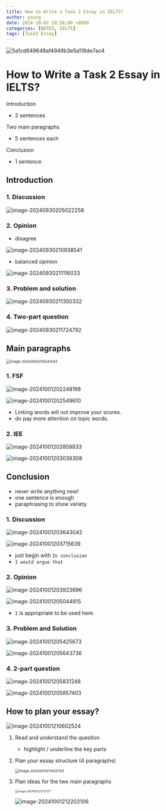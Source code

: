 ```yaml
---
title: How to Write a Task 2 Essay in IELTS?
author: young
date: 2024-10-02 10:58:00 +0800
categories: [NOTES, IELTS]
tags: [Task2 Essay]
---
```

![5a1cd649648af4949b3e5a116de7ac4](https://youngfriday-1328789051.cos.ap-beijing.myqcloud.com/Typora/5a1cd649648af4949b3e5a116de7ac4.jpg)


# How to Write a Task 2 Essay in IELTS?

Introduction 

- 2 sentences

Two main paragraphs

- 5 sentences each

Conclusion 

- 1 sentence

## Introduction 

### 1. Discussion

![image-20240930205022258](https://youngfriday-1328789051.cos.ap-beijing.myqcloud.com/Typora/image-20240930205022258.png)

### 2. Opinion

- disagree

![image-20240930210938541](https://youngfriday-1328789051.cos.ap-beijing.myqcloud.com/Typora/image-20240930210938541.png)

- balanced opinion

![image-20240930211116033](https://youngfriday-1328789051.cos.ap-beijing.myqcloud.com/Typora/image-20240930211116033.png)

### 3. Problem and solution

![image-20240930211350332](https://youngfriday-1328789051.cos.ap-beijing.myqcloud.com/Typora/image-20240930211350332.png)

### 4. Two-part question

![image-20240930211724792](https://youngfriday-1328789051.cos.ap-beijing.myqcloud.com/Typora/image-20240930211724792.png)

## Main paragraphs

<img src="https://youngfriday-1328789051.cos.ap-beijing.myqcloud.com/Typora/image-20240930215441443.png" alt="image-20240930215441443" style="zoom: 67%;" />

### 1. FSF

![image-20241001202248198](https://youngfriday-1328789051.cos.ap-beijing.myqcloud.com/Typora/image-20241001202248198.png)

![image-20241001202549610](https://youngfriday-1328789051.cos.ap-beijing.myqcloud.com/Typora/image-20241001202549610.png)

- Linking words will not improve your scores.
- do pay more attention on topic words.

### 2. IEE

![image-20241001202859833](https://youngfriday-1328789051.cos.ap-beijing.myqcloud.com/Typora/image-20241001202859833.png)

![image-20241001203036308](https://youngfriday-1328789051.cos.ap-beijing.myqcloud.com/Typora/image-20241001203036308.png)

## Conclusion

- never write anything new!
- one sentence is enough
- paraphrasing to show variety

### 1. Discussion

![image-20241001203643042](https://youngfriday-1328789051.cos.ap-beijing.myqcloud.com/Typora/image-20241001203643042.png)

![image-20241001203715639](https://youngfriday-1328789051.cos.ap-beijing.myqcloud.com/Typora/image-20241001203715639.png)

- just begin with `In conclusion`
- `I would argue that`

### 2. Opinion

![image-20241001203923696](https://youngfriday-1328789051.cos.ap-beijing.myqcloud.com/Typora/image-20241001203923696.png)

 ![image-20241001205044915](https://youngfriday-1328789051.cos.ap-beijing.myqcloud.com/Typora/image-20241001205044915.png)

- `I` is appropriate to be used here.

### 3. Problem and Solution 

![image-20241001205425673](https://youngfriday-1328789051.cos.ap-beijing.myqcloud.com/Typora/image-20241001205425673.png)

![image-20241001205643736](https://youngfriday-1328789051.cos.ap-beijing.myqcloud.com/Typora/image-20241001205643736.png)

### 4. 2-part question

![image-20241001205831248](https://youngfriday-1328789051.cos.ap-beijing.myqcloud.com/Typora/image-20241001205831248.png)

![image-20241001205857403](https://youngfriday-1328789051.cos.ap-beijing.myqcloud.com/Typora/image-20241001205857403.png)

## How to plan your essay?

![image-20241001210602524](https://youngfriday-1328789051.cos.ap-beijing.myqcloud.com/Typora/image-20241001210602524.png)

1. Read and understand the question

   - highlight / underline the key parts

2. Plan your essay structure (4 paragraphs)

   <img src="https://youngfriday-1328789051.cos.ap-beijing.myqcloud.com/Typora/image-20241001211452743.png" alt="image-20241001211452743" style="zoom:67%;" />

3. Plan ideas for the two main paragraphs

   <img src="https://youngfriday-1328789051.cos.ap-beijing.myqcloud.com/Typora/image-20241001211732177.png" alt="image-20241001211732177" style="zoom: 50%;" />

   ![image-20241001212202106](https://youngfriday-1328789051.cos.ap-beijing.myqcloud.com/Typora/image-20241001212202106.png)


   

   

